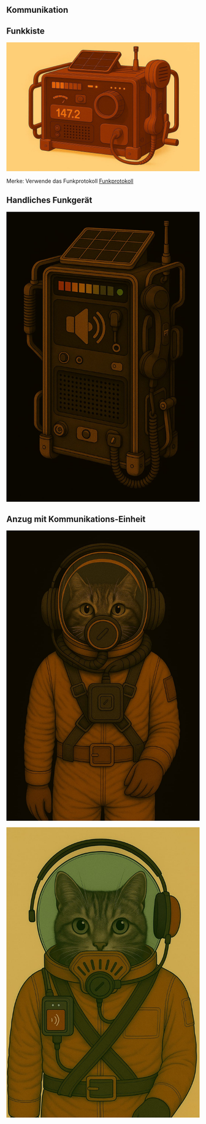 ## Kommunikation

## Funkkiste

![funkkiste.jpg](../images/technologie/kommunikation/funkkiste.jpg)

Merke: Verwende das Funkprotokoll [Funkprotokoll](../kultur/kommunikation.md)

## Handliches Funkgerät

![funkgeraet-handheld.jpg](../images/technologie/kommunikation/funkgeraet-handheld.jpg)

## Anzug mit Kommunikations-Einheit

![anzug-mit-kommunikationsset.jpg](..%2Fimages%2Ftechnologie%2Fanzuege%2Fanzug-mit-kommunikationsset.jpg)

![anzug-mit-kommunikationsset-2.jpg](..%2Fimages%2Ftechnologie%2Fanzuege%2Fanzug-mit-kommunikationsset-2.jpg)

